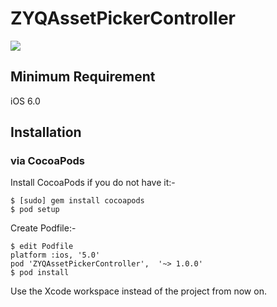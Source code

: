 ZYQAssetPickerController
========================
[![](http://i.imgur.com/Yv6RIjd.gif?1)](http://i.imgur.com/Yv6RIjd.gif?1)
## Minimum Requirement
iOS 6.0

## Installation

### via CocoaPods
Install CocoaPods if you do not have it:-
````
$ [sudo] gem install cocoapods
$ pod setup
````
Create Podfile:-
````
$ edit Podfile
platform :ios, '5.0'
pod 'ZYQAssetPickerController',  '~> 1.0.0'
$ pod install
````
Use the Xcode workspace instead of the project from now on.
